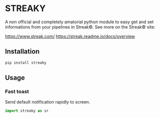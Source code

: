 # STREAKY
A non official and completely amatorial python module to easy get and set informations from your pipelines in Streak©.
See more on the Streak© site:

https://www.streak.com/
https://streak.readme.io/docs/overview


## Installation

```bash
pip install streaky
```

## Usage

### Fast toast
Send default notification rapidly to screen.

```python
import streaky as sr

```

